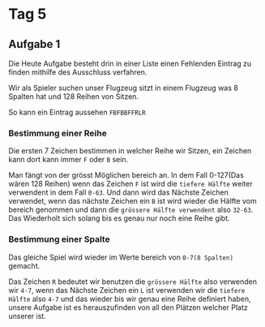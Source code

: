 # Tag 5


## Aufgabe 1

Die Heute Aufgabe besteht drin in einer Liste einen Fehlenden Eintrag zu finden mithilfe des Ausschluss verfahren.

Wir als Spieler suchen unser Flugzeug sitzt in einem Flugzeug was 8 Spalten hat und 128 Reihen von Sitzen.

So kann ein Eintrag aussehen `FBFBBFFRLR`

### Bestimmung einer Reihe
Die ersten 7 Zeichen bestimmen in welcher Reihe wir Sitzen, ein Zeichen kann dort kann immer `F` oder `B` sein.

Man fängt von der grösst Möglichen bereich an. In dem Fall 0-127(Das wären 128 Reihen) wenn das Zeichen `F` ist wird die `tiefere Hälfte` weiter verwendent in dem Fall `0-63`. Und dann wird das Nächste Zeichen verwendet, wenn das nächste Zeichen ein `B` ist wird wieder die Hälfte vom bereich genommen und dann die `grössere Hälfte verwendent` also `32-63`. Das Wiederholt sich solang bis es genau nur noch eine Reihe gibt.  

### Bestimmung einer Spalte

Das gleiche Spiel wird wieder im Werte bereich von `0-7(8 Spalten)` gemacht.

Das Zeichen `R` bedeutet wir benutzen die `grössere Hälfte` also verwenden wir `4-7`, wenn das Nächste Zeichen ein `L` ist verwenden wir die `tiefere Hälfte` also `4-7` und das wieder bis wir genau eine Reihe definiert haben, unsere Aufgabe ist es herauszufinden von all den Plätzen welcher Platz unserer ist.

<!-- ## Lösung

Visual Studio updaten 🤦

Erste aufgabe locker aus dem Ärmel geschüttelt. Wir haben einfach gecheckt ob alle felder vorhanden sind. (Ohne die cid natürlich)

## Aufgabe 2

Dies mal mussten wir die Felder noch validieren.

## Lösung

How to validate: Wir gingen durch alle anforderungen durch. Die ersten paar Felder waren einfach und konnten wir mit einer simplen if Schlaufe lösen. Der Endboss war aller dings die Haarfarbe nach einem Hexacode zu prüfen. `@Ninja` hatte die glorreiche Idee Regex zu verwenden. Dies war komplizierter als gedacht und wir griffen schlussendlich auf eine Switch zurück. Dies machte alles um ein vielfaches einfacher. -->


